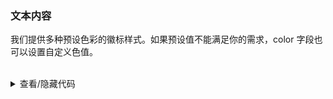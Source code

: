 ### 文本内容

我们提供多种预设色彩的徽标样式。如果预设值不能满足你的需求，<yc-tag>color</yc-tag> 字段也可以设置自定义色值。

<div class="cell-demo">
  <div>
    <yc-badge
      v-for="color in colors"
      :key="color"
      :color="color"
      :text="color"
      :style="{ marginRight: '24px' }" />
  </div>
  <br />
  <div>
    <yc-badge
      v-for="color in customColors"
      :key="color"
      :color="color"
      :text="color"
      :style="{ marginRight: '24px' }" />
  </div>
</div>

<script setup>
const colors = [
  'red',
  'orangered',
  'orange',
  'gold',
  'lime',
  'green',
  'cyan',
  'arcoblue',
  'purple',
  'pinkpurple',
  'magenta',
  'gray',
];

const customColors = [
  '#F53F3F',
  '#7816FF',
  '#00B42A',
  '#165DFF',
  '#FF7D00',
  '#EB0AA4',
  '#7BC616',
  '#86909C',
  '#B71DE8',
  '#0FC6C2',
  '#FFB400',
  '#168CFF',
  '#FF5722',
];
</script>

<details>
<summary>查看/隐藏代码</summary>

```vue
<template>
  <div>
    <yc-badge
      v-for="color in colors"
      :key="color"
      :color="color"
      :text="color"
      :style="{ marginRight: '24px' }" />
  </div>
  <br />
  <div>
    <yc-badge
      v-for="color in customColors"
      :key="color"
      :color="color"
      :text="color"
      :style="{ marginRight: '24px' }" />
  </div>
</template>

<script setup>
const color = [
  'red',
  'orangered',
  'orange',
  'gold',
  'lime',
  'green',
  'cyan',
  'arcoblue',
  'purple',
  'pinkpurple',
  'magenta',
  'gray',
];

const customColors = [
  '#F53F3F',
  '#7816FF',
  '#00B42A',
  '#165DFF',
  '#FF7D00',
  '#EB0AA4',
  '#7BC616',
  '#86909C',
  '#B71DE8',
  '#0FC6C2',
  '#FFB400',
  '#168CFF',
  '#FF5722',
];
</script>
```

</details>
